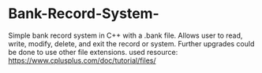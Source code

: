 # Bank-Record-System-
Simple bank record system in C++ with a .bank file. Allows user to read, write, modify, delete, and exit the record or system. Further upgrades could be done to use other file extensions. used resource: https://www.cplusplus.com/doc/tutorial/files/ 
